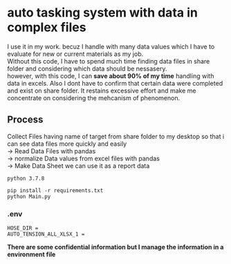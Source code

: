 # auto tasking system with data in complex files

I use it in my work. becuz I handle with many data values which I have to evaluate for new or current materials as my job.   
Without this code, I have to spend much time finding data files in share folder and considering which data should be nessasery.   
however, with this code, I can **save about 90% of my time** handling with data in excels. Also I dont have to confirm that certain data were completed and exist on share folder. It restains excessive effort and make me concentrate on considering the mehcanism of phenomenon.   


## Process
Collect Files having name of target from share folder to my desktop so that i can see data files more quickly and easily     
-> Read Data Files with pandas       
-> normalize Data values from excel files with pandas     
-> Make Data Sheet we can use it as a report data      

```
python 3.7.8
```

```
pip install -r requirements.txt
python Main.py
```

### .env
```
HOSE_DIR = 
AUTO_TENSION_ALL_XLSX_1 = 
```

**There are some confidential information but I manage the information in a environment file**